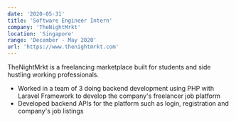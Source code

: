 ```yaml
---
date: '2020-05-31'
title: 'Software Engineer Intern'
company: 'TheNightMrkt'
location: 'Singapore'
range: 'December - May 2020'
url: 'https://www.thenightmrkt.com'
---
```

TheNightMrkt is a freelancing marketplace built for students and side hustling working professionals.

- Worked in a team of 3 doing backend development using PHP with Laravel Framework to develop the company's freelancer job platform
- Developed backend APIs for the platform such as login, registration and company's job listings
